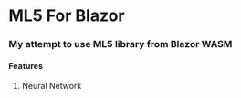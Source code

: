 # ML5 For Blazor
 
 ### My attempt to use ML5 library from Blazor WASM

#### Features
1. Neural Network 
